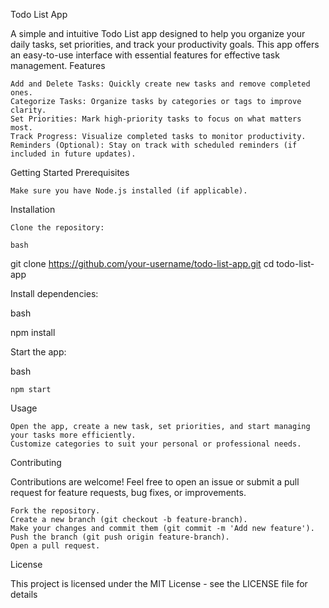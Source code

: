 Todo List App

A simple and intuitive Todo List app designed to help you organize your daily tasks, set priorities, and track your productivity goals. This app offers an easy-to-use interface with essential features for effective task management.
Features

    Add and Delete Tasks: Quickly create new tasks and remove completed ones.
    Categorize Tasks: Organize tasks by categories or tags to improve clarity.
    Set Priorities: Mark high-priority tasks to focus on what matters most.
    Track Progress: Visualize completed tasks to monitor productivity.
    Reminders (Optional): Stay on track with scheduled reminders (if included in future updates).

Getting Started
Prerequisites

    Make sure you have Node.js installed (if applicable).

Installation

    Clone the repository:

    bash

git clone https://github.com/your-username/todo-list-app.git
cd todo-list-app

Install dependencies:

bash

npm install

Start the app:

bash

    npm start

Usage

    Open the app, create a new task, set priorities, and start managing your tasks more efficiently.
    Customize categories to suit your personal or professional needs.

Contributing

Contributions are welcome! Feel free to open an issue or submit a pull request for feature requests, bug fixes, or improvements.

    Fork the repository.
    Create a new branch (git checkout -b feature-branch).
    Make your changes and commit them (git commit -m 'Add new feature').
    Push the branch (git push origin feature-branch).
    Open a pull request.

License

This project is licensed under the MIT License - see the LICENSE file for details
